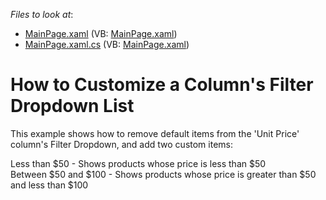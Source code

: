 <!-- default file list -->
*Files to look at*:

* [MainPage.xaml](./CS/AgDataGrid_CustomizeFilterDropdown/MainPage.xaml) (VB: [MainPage.xaml](./VB/AgDataGrid_CustomizeFilterDropdown/MainPage.xaml))
* [MainPage.xaml.cs](./CS/AgDataGrid_CustomizeFilterDropdown/MainPage.xaml.cs) (VB: [MainPage.xaml](./VB/AgDataGrid_CustomizeFilterDropdown/MainPage.xaml))
<!-- default file list end -->
# How to Customize a Column's Filter Dropdown List


<p>This example shows how to remove default items from the 'Unit Price' column's Filter Dropdown, and add two custom items:</p><p>Less than $50 - Shows products whose price is less than $50<br />
Between $50 and $100 - Shows products whose price is greater than $50 and less than $100</p>

<br/>


